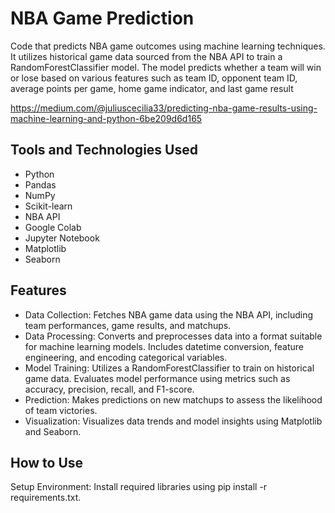 # NBA Game Prediction
Code that predicts NBA game outcomes using machine learning techniques. It utilizes historical game data sourced from the NBA API to train a RandomForestClassifier model. The model predicts whether a team will win or lose based on various features such as team ID, opponent team ID, average points per game, home game indicator, and last game result

https://medium.com/@juliuscecilia33/predicting-nba-game-results-using-machine-learning-and-python-6be209d6d165

## Tools and Technologies Used
- Python
- Pandas
- NumPy
- Scikit-learn
- NBA API
- Google Colab
- Jupyter Notebook
- Matplotlib
- Seaborn

## Features
- Data Collection: Fetches NBA game data using the NBA API, including team performances, game results, and matchups.
- Data Processing: Converts and preprocesses data into a format suitable for machine learning models. Includes datetime conversion, feature engineering, and encoding categorical variables.
- Model Training: Utilizes a RandomForestClassifier to train on historical game data. Evaluates model performance using metrics such as accuracy, precision, recall, and F1-score.
- Prediction: Makes predictions on new matchups to assess the likelihood of team victories.
- Visualization: Visualizes data trends and model insights using Matplotlib and Seaborn.

##  How to Use

Setup Environment:
Install required libraries using pip install -r requirements.txt.


